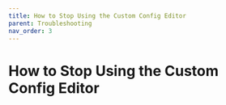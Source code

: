 ```yaml
---
title: How to Stop Using the Custom Config Editor
parent: Troubleshooting
nav_order: 3
---
```

# How to Stop Using the Custom Config Editor